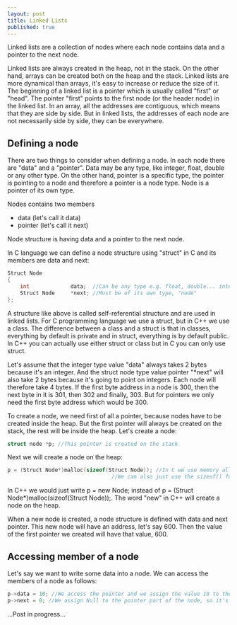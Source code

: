 ```yaml
---
layout: post
title: Linked Lists
published: true
---
```


Linked lists are a collection of nodes where each node contains data and a pointer to the next node.

Linked lists are always created in the heap, not in the stack. On the other hand, arrays can be created both on the heap and the stack.
Linked lists are more dynamical than arrays, it's easy to increase or reduce the size of it.
The beginning of a linked list is a pointer which is usually called "first" or "head". The pointer "first" points to the first node (or the header node) in the linked list.
In an array, all the addresses are contiguous, which means that they are side by side. But in linked lists, the addresses of each node are not necessarily side by side, they can be everywhere.

## Defining a node

There are two things to consider when defining a node. In each node there are "data" and a "pointer".
Data may be any type, like integer, float, double or any other type. On the other hand, pointer is a specific type, the pointer is pointing to a node and therefore
a pointer is a node type. Node is a pointer of its own type.

Nodes contains two members

* data (let's call it data)
* pointer (let's call it next)

Node structure is having data and a pointer to the next node.

In C language we can define a node structure using "struct" in C and its members are data and next:

```C
Struct Node
{
    int             data;  //Can be any type e.g. float, double... integer is easiest to work with
    Struct Node     *next; //Must be of its own type, "node"
};
``` 
A structure like above is called self-referential structure and are used in linked lists.
For C programming language we use a struct, but in C++ we use a class.
The difference between a class and a struct is that in classes, everything by default is private and in struct, everything is by default public.
In C++ you can actually use either struct or class but in C you can only use struct.

Let's assume that the integer type value "data" always takes 2 bytes because it's an integer.
And the struct node type value pointer "*next" will also take 2 bytes because it's going to point on integers.
Each node will therefore take 4 bytes. If the first byte address in a node is 300, then the next byte in it is 301, then 302 and finally, 303.
But for pointers we only need the first byte address which would be 300.

To create a node, we need first of all a pointer, because nodes have to be created inside the heap. 
But the first pointer will always be created on the stack, the rest will be inside the heap.
Let's create a node:

```C
struct node *p; //This pointer is created on the stack
``` 

Next we will create a node on the heap:

```C
p = (Struct Node*)malloc(sizeof(Struct Node)); //In C we use memory allocation function. We also need the size of the node which is 4.
                                 //We can also just use the sizeof() function 
```

In C++ we would just write p = new Node; instead of p = (Struct Node*)malloc(sizeof(Struct Node));. The word "new" in C++ will create a node on the heap.

When a new node is created, a node structure is defined with data and next pointer.
This new node will have an address, let's say 600. Then the value of the first pointer we created will have that value, 600.

## Accessing member of a node

Let's say we want to write some data into a node. 
We can access the members of a node as follows:

```C
p->data = 10; //We access the pointer and we assign the value 10 to the register that p is pointing to
p->next = 0; //We assign Null to the pointer part of the node, so it's not pointing anywhere
``` 

...Post in progress...



